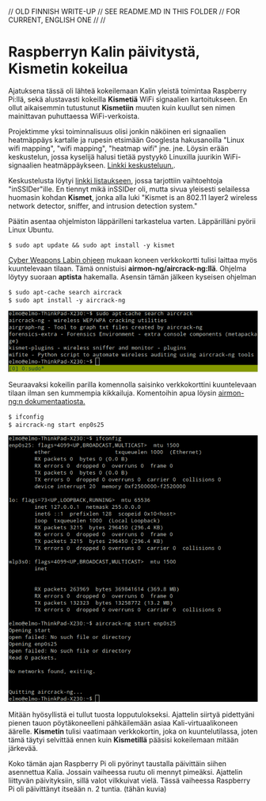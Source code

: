 // OLD FINNISH WRITE-UP
// SEE README.MD IN THIS FOLDER
// FOR CURRENT, ENGLISH ONE
//
//

# Raspberryn Kalin päivitystä, Kismetin kokeilua

Ajatuksena tässä oli lähteä kokeilemaan Kalin yleistä toimintaa Raspberry Pi:llä, sekä alustavasti kokeilla **Kismetiä** WiFi signaalien kartoitukseen. En ollut aikaisemmin tutustunut **Kismetiin** muuten kuin kuullut sen nimen mainittavan puhuttaessa WiFi-verkoista.

Projektimme yksi toiminnalisuus olisi jonkin näköinen eri signaalien heatmäppäys kartalle ja rupesin etsimään Googlesta hakusanoilla "Linux wifi mapping", "wifi mapping", "heatmap wifi" jne. jne. Löysin erään keskustelun, jossa kyselijä halusi tietää pystyykö Linuxilla juurikin WiFi-signaalien heatmäppäykseen. [Linkki keskusteluun.](https://mangolassi.it/topic/17139/wifi-heatmapping-on-linux/7).

Keskustelusta löytyi [linkki listaukseen](https://alternativeto.net/software/inssider/?platform=linux#), jossa tarjottiin vaihtoehtoja "inSSIDer"ille. En tiennyt mikä inSSIDer oli, mutta sivua yleisesti selailessa huomasin kohdan **Kismet**, jonka alla luki "Kismet is an 802.11 layer2 wireless network detector, sniffer, and intrusion detection system."

Päätin asentaa ohjelmiston läppärilleni tarkastelua varten. Läppärilläni pyörii Linux Ubuntu.

    $ sudo apt update && sudo apt install -y kismet

[Cyber Weapons Labin ohjeen](https://null-byte.wonderhowto.com/how-to/use-kismet-watch-wi-fi-user-activity-through-walls-0182214/) mukaan koneen verkkokortti tulisi laittaa myös kuuntelevaan tilaan. Tämä onnistuisi **airmon-ng/aircrack-ng:llä**. Ohjelma löytyy suoraan **aptista** hakemalla. Asensin tämän jälkeen kyseisen ohjelman

    $ sudo apt-cache search aircrack
    $ sudo apt install -y aircrack-ng

![aircrack001.png](./aircrack001.png)

Seuraavaksi kokeilin parilla komennolla saisinko verkkokorttini kuuntelevaan tilaan ilman sen kummempia kikkailuja.
Komentoihin apua löysin [airmon-ng:n dokumentaatiosta.](https://www.aircrack-ng.org/doku.php?id=airmon-ng)

    $ ifconfig 
    $ aircrack-ng start enp0s25

![aircrack002.png](./aircrack002.png)

Mitään hyösyllistä ei tullut tuosta lopputulokseksi. Ajattelin siirtyä pidettyäni pienen tauon pöytäkoneelleni pähkäilemään asiaa Kali-virtuaalikoneen äärelle. **Kismetin** tulisi vaatimaan verkkokortin, joka on kuuntelutilassa, joten tämä täytyi selvittää ennen kuin **Kismetillä** pääsisi kokeilemaan mitään järkevää.

Koko tämän ajan Raspberry Pi oli pyörinyt taustalla päivittäin siihen asennettua Kalia. Jossain vaiheessa ruutu oli mennyt pimeäksi. Ajattelin liittyvän päivityksiin, sillä valot vilkkuivat vielä. Tässä vaiheessa Raspberry Pi oli päivittänyt itseään n. 2 tuntia. (tähän kuvia)